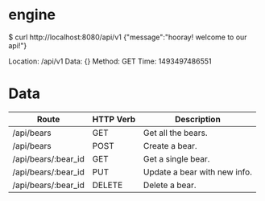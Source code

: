 # engine

$ curl http://localhost:8080/api/v1
{"message":"hooray! welcome to our api!"}

Location:  /api/v1
Data:  {}
Method:  GET
Time:  1493497486551

# Data
| Route	                | HTTP Verb	    | Description                   |
|-----------------------|---------------|-------------------------------|
| /api/bears	        | GET	        | Get all the bears.            |
| /api/bears	        | POST	        | Create a bear.                |
| /api/bears/:bear_id	| GET	        | Get a single bear.            |
| /api/bears/:bear_id	| PUT	        | Update a bear with new info.  |
| /api/bears/:bear_id	| DELETE	    | Delete a bear.                |